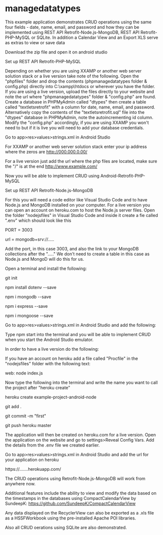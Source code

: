# managedatatypes
This example application demonstrates CRUD operations using the same four fields - date, name, email, and password and how they can be implemented using REST API Retrofit-Node.js-MongoDB, REST API Retrofit-PHP-MySQL or SQLite. In addition a Calendar View and an Export XLS serve as extras to view or save data 

Download the zip file and open it on android studio

Set up REST API Retrofit-PHP-MySQL

Depending on whether you are using XXAMP or another web server solution stack or a live version take note of the following.
Open the "phpfiles" folder and drop the contents (phpmanagedatatypes folder & config.php) directly into C:\xampp\htdocs or wherever you have the folder.
If you are using a live version, upload the files directly to your website and note the url where "phpmanagedatatypes" folder & "config.php" are found.
Create a database in PHPMyAdmin called "dtypes" then create a table called "textletsretrofit" with a column for date, name, email, and password.
Alternatively copy the contents of the "textletsretrofit.sql" file into the "dtypes" database in PHPMyAdmin, note the autoincrementing id column.
Modify the "config.php" accordingly, if you are using XXAMP you won't need to but if it is live you will need to add your database credentials.

Go to app>res>values>strings.xml in Android Studio

For XXAMP or another web server solution stack enter your ip address where the zeros are
<string name="mysqlphpurl">http://000.000.0.00/</string>

For a live version just add the url where the php files are located, make sure the "/" is at the end
<string name="mysqlphpurl">http://www.example.com/</string>

Now you will be able to implement CRUD using Android-Retrofit-PHP-MySQL


Set up REST API Retrofit-Node.js-MongoDB

For this you will need a code editor like Visual Studio Code and to have Node.js and MongoDB installed on your computer.
For a live version you can open an account on heroku.com to host the Node.js server files.
Open the folder "nodejsfiles" in Visual Studio Code and inside it create a fie called ".env" which should look like this

PORT = 3003

url = mongodb+srv://.....

Add the port, in this case 3003, and also the link to your MongoDB collections after the "....."
We don't need to create a table in this case as Node.js and MongoD will do this for us.

Open a terminal and install the following:

git init

npm install dotenv --save

npm i mongodb --save

npm i express --save

npm i mongoose --save

Go to app>res>values>strings.xml in Android Studio and add the following:

<!-- <string name="mongonodeurl">http://10.0.2.2:3003</string> -->

Type npm start into the terminal and you will be able to implement CRUD when you start the Android Studio emulator.

In order to have a live version do the following:

If you have an account on heroku add a file called "Procfile" in the "nodejsfiles" folder with the following text:

web: node index.js

Now type the following into the terminal and write the name you want to call the project after "heroku create"

heroku create example-project-android-node

git add .

git commit -m "first"

git push heroku master

The application will then be created on heroku.com for a live version. 
Open the application on the website and go to settings>Reveal Config Vars. Add the details from the .env file we created earlier.

Go to app>res>values>strings.xml in Android Studio and add the url for your application on heroku

<string name="mongonodeurl">https://.......herokuapp.com/</string>

The CRUD operations using Retrofit-Node.js-MongoDB will work from anywhere now.

Additional features include the ability to view and modify the data based on the timestamps in the databases using CompactCalendarView by SundeepK:
https://github.com/SundeepK/CompactCalendarView

Any data displayed on the RecyclerView can also be exported as a .xls file as a HSSFWorkbook using the pre-installed Apache POI libraries.

Also all CRUD oerations using SQLite are also demonstrated.




